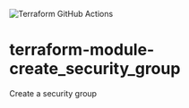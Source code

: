 ![Terraform GitHub Actions](https://github.com/johanneskastl/terraform-module-create_security_group/workflows/Terraform%20GitHub%20Actions/badge.svg)

# terraform-module-create_security_group
Create a security group
